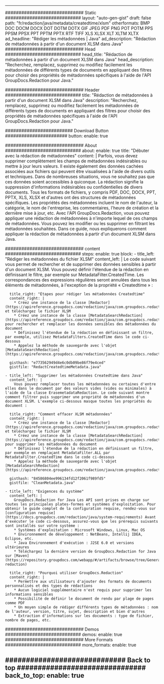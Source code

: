 
---
############################# Static ############################
layout: "auto-gen-gist" 
draft: false
path: "fr/redaction/java/metadata/createdtime/xlsm"
otherformats: BMP DOC DOCM DOCX DOT DOTM DOTX GIF JPEG PDF PNG POT POTM PPS PPSM PPSX PPT PPTM PPTX RTF TIFF XLS XLSX XLT XLTM XLTX  
ad_headline: "Rédiger les métadonnées | Java"
ad_description: "Rédaction de métadonnées à partir d'un document XLSM dans Java"
############################# Head ############################
head_title: "Rédaction de métadonnées à partir d'un document XLSM dans Java"
head_description: "Recherchez, remplacez, supprimez ou modifiez facilement les métadonnées de différents types de documents en appliquant des filtres pour choisir des propriétés de métadonnées spécifiques à l'aide de l'API GroupDocs.Redaction pour Java."

############################# Header ############################
title: "Rédaction de métadonnées à partir d'un document XLSM dans Java"
description: "Recherchez, remplacez, supprimez ou modifiez facilement les métadonnées de différents types de documents en appliquant des filtres pour choisir des propriétés de métadonnées spécifiques à l'aide de l'API GroupDocs.Redaction pour Java."

######################### Download Button #######################
button:
    enable: true

############################# About ############################
about:
    enable: true
    title: "Débuter avec la rédaction de métadonnées"
    content: |
        Parfois, vous devez supprimer complètement les champs de métadonnées indésirables ou mettre à jour leurs valeurs. Il existe également des données cachées associées aux fichiers qui peuvent être visualisées à l'aide de divers outils et techniques. Dans de nombreuses situations, vous ne souhaitez pas que ces données soient accessibles à quiconque. La rédaction signifie la suppression d'informations indésirables ou confidentielles de divers documents. Tous les formats de fichiers, y compris PDF, DOC, DOCX, PPT, PPTX, XLS, XLSX et d'autres ont des structures de métadonnées spécifiques. Les propriétés des métadonnées incluent le nom de l'auteur, la catégorie, le nom de l'entreprise, les commentaires, l'heure de création et la dernière mise à jour, etc. Avec l'API GroupDocs.Redaction, vous pouvez appliquer une rédaction de métadonnées à n'importe lequel de ces champs de métadonnées. Vous pouvez les modifier ou les supprimer en filtrant les métadonnées souhaitées. Dans ce guide, nous expliquerons comment appliquer la rédaction de métadonnées à partir d'un document XLSM dans Java.

############################# content ############################
steps:
    enable: true
    block:
    - title_left: "Rédiger les métadonnées du fichier XLSM"
      content_left: |
        Le code suivant vous permet de rechercher et de supprimer des données sensibles à partir d'un document XLSM. Vous pouvez définir l'étendue de la rédaction en définissant le filtre, par exemple sur MetadataFilter.CreatedTime. Les correspondances des expressions régulières seront annulées dans tous les éléments de métadonnées, à l'exception de la propriété « Createdtime » : 

      title_right: "Étapes pour rédiger les métadonnées Createdtime"
      content_right: |
        * Créez une instance de la classe [Redactor](https://apireference.groupdocs.com/redaction/java/com.groupdocs.redaction/Redactor) et téléchargez le fichier XLSM
        * Créez une instance de la classe [MetadataSearchRedaction](https://apireference.groupdocs.com/redaction/java/com.groupdocs.redaction.redactions/MetadataSearchRedaction) pour rechercher et remplacer les données sensibles des métadonnées du document
        * Définissez l'étendue de la rédaction en définissant un filtre, par exemple, utilisez MetadataFilters.CreatedTime dans le code ci-dessous
        * Appelez la méthode de sauvegarde avec l'objet [MetadataSearchRedaction](https://apireference.groupdocs.com/redaction/java/com.groupdocs.redaction.redactions/MetadataSearchRedaction) 

      gisthash: "e773562949d4e6c0db09be86f79e4ced"
      gistfile: "RedactCreatedtimeMetadata.java"
      
    - title_left: "Supprimer les métadonnées Createdtime dans Java"
      content_left: |
        Vous pouvez remplacer toutes les métadonnées ou certaines d'entre elles dans le document par des valeurs vides (vides ou minimales) à l'aide de la classe ErasemetadataRedaction. Le code suivant montre comment filtrer puis supprimer une propriété de métadonnées d'un document XLSM. L'exemple ci-dessous masque toutes les propriétés du document : 
        
      title_right: "Comment effacer XLSM métadonnées"
      content_right: |
        * Créez une instance de la classe [Redactor](https://apireference.groupdocs.com/redaction/java/com.groupdocs.redaction/Redactor) et téléchargez le fichier XLSM
        * Créez une instance de la classe [MetadataSearchRedaction](https://apireference.groupdocs.com/redaction/java/com.groupdocs.redaction.redactions/MetadataSearchRedaction) pour supprimer les métadonnées du document
        * Définissez l'étendue de la rédaction en définissant un filtre, par exemple en remplaçant MetadataFilter.ALL par MetadataFilter.CreatedTime dans le code ci-dessous
        * Appelez la méthode de sauvegarde avec l'objet [MetadataSearchRedaction](https://apireference.groupdocs.com/redaction/java/com.groupdocs.redaction.redactions/MetadataSearchRedaction) 
        
      gisthash: "84586804ee996134fd12f2061f989fd5"
      gistfile: "CleanMetadata.java"

    - title_left: "Exigences du système"
      content_left: |
        GroupDocs.Redaction for Java Les API sont prises en charge sur toutes les principales plates-formes et systèmes d'exploitation. Pour obtenir le guide complet de la configuration requise, rendez-vous sur [configuration requise](https://docs.groupdocs.com/redaction/java/system-requirements) Avant d'exécuter le code ci-dessous, assurez-vous que les prérequis suivants sont installés sur votre système :
        * Systèmes d'exploitation : Microsoft Windows, Linux, Mac OS
        * Environnement de développement : NetBeans, Intellij IDEA, Eclipse, etc.
        * Java Environnement d'exécution : J2SE 6.0 et versions ultérieures
        * Téléchargez la dernière version de GroupDocs.Redaction for Java sur [Maven](https://repository.groupdocs.com/webapp/#/artifacts/browse/tree/General/repo/com/groupdocs/groupdocs-redaction)
        
      title_right: "Pourquoi utiliser GroupDocs.Redaction"
      content_right: |
        * Permettre aux utilisateurs d'ajouter des formats de documents personnalisés et des types de rédactions
        * Aucun logiciel supplémentaire n'est requis pour supprimer les informations sensibles
        * Possibilité de définir le document de rendu par plage de pages comme PDF
        * Un moyen simple de rédiger différents types de métadonnées : nom de l'auteur, version, titre, sujet, description et bien d'autres
        * Extraction d'informations sur les documents : type de fichier, nombre de pages, etc.
        

############################# Demos ############################
demos:
    enable: true
############################# More Formats ############################
more_formats:
    enable: true

############################# Back to top ###############################
back_to_top:
    enable: true
---